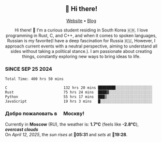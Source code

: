 <h2 align="center">👋 Hi there!</h2>
<p align="center">
  <a href="https://urdekcah.ru">Website</a> •
  <a href="https://urdekcah.blog">Blog</a>
</p>

<p align="center">
  Hi there! 👋 I'm a curious student residing in South Korea 🇰🇷. I love programming in Rust, C, and C++, and when it comes to spoken languages, Russian is my favorite(I have a deep fascination for Russia 🇷🇺, However, I approach current events with a neutral perspective, aiming to understand all sides without taking a political stance.). I am passionate about creating things, constantly exploring new ways to bring ideas to life.
</p>

### SINCE SEP 25 2024
<!--START_SECTION:waka-->
<!--LAST_WAKA_UPDATE:2025-04-11 18:09:31-->
```txt
Total Time: 400 hrs 50 mins

C                          132 hrs 20 mins ████████░░░░░░░░░░░░░░░░░   32.12 %
Rust                       75 hrs 24 mins  ████▓░░░░░░░░░░░░░░░░░░░░   18.30 %
Python                     55 hrs 17 mins  ███▒░░░░░░░░░░░░░░░░░░░░░   13.42 %
JavaScript                 19 hrs 3 mins   █░░░░░░░░░░░░░░░░░░░░░░░░   04.63 %
```
<!--END_SECTION:waka-->

<h3>Добро пожаловать в <img src="https://cdn-icons-png.flaticon.com/512/197/197408.png" width="13"/> Москву!</h3>

<!--START_SECTION:weather:moscow-->
<!--LAST_WEATHER_UPDATE:2025-04-11 21:06:29-->
Currently in **Moscow** (RU), the weather is: **1.7°C** (feels like **-2.8°C**), ***overcast clouds***<br/>
On *April 12, 2025*, the *sun rises* at 🌅**05:31** and *sets* at 🌇**19:28**.
<!--END_SECTION:weather-->
